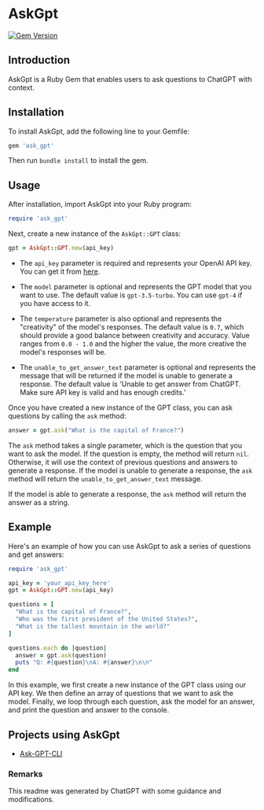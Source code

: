 # AskGpt

[![Gem Version](https://badge.fury.io/rb/ask_gpt.svg)](https://badge.fury.io/rb/ask_gpt)

## Introduction

AskGpt is a Ruby Gem that enables users to ask questions to ChatGPT with context.

## Installation

To install AskGpt, add the following line to your Gemfile:

```ruby
gem 'ask_gpt'
```

Then run `bundle install` to install the gem.

## Usage

After installation, import AskGpt into your Ruby program:

```ruby
require 'ask_gpt'
```

Next, create a new instance of the `AskGpt::GPT` class:

```ruby
gpt = AskGpt::GPT.new(api_key)
```

- The `api_key` parameter is required and represents your OpenAI API key. You can get it from [here](https://platform.openai.com/account/api-keys).

- The `model` parameter is optional and represents the GPT model that you want to use. The default value is `gpt-3.5-turbo`. You can use `gpt-4` if you have access to it.

- The `temperature` parameter is also optional and represents the "creativity" of the model's responses. The default value is `0.7`, which should provide a good balance between creativity and accuracy. Value ranges from `0.0 - 1.0` and the higher the value, the more creative the model's responses will be.

- The `unable_to_get_answer_text` parameter is optional and represents the message that will be returned if the model is unable to generate a response. The default value is 'Unable to get answer from ChatGPT. Make sure API key is valid and has enough credits.'

Once you have created a new instance of the GPT class, you can ask questions by calling the `ask` method:

```ruby
answer = gpt.ask("What is the capital of France?")
```

The `ask` method takes a single parameter, which is the question that you want to ask the model. If the question is empty, the method will return `nil`. Otherwise, it will use the context of previous questions and answers to generate a response. If the model is unable to generate a response, the `ask` method will return the `unable_to_get_answer_text` message.

If the model is able to generate a response, the `ask` method will return the answer as a string.

## Example

Here's an example of how you can use AskGpt to ask a series of questions and get answers:

```ruby
require 'ask_gpt'

api_key = 'your_api_key_here'
gpt = AskGpt::GPT.new(api_key)

questions = [
  "What is the capital of France?",
  "Who was the first president of the United States?",
  "What is the tallest mountain in the world?"
]

questions.each do |question|
  answer = gpt.ask(question)
  puts "Q: #{question}\nA: #{answer}\n\n"
end

```

In this example, we first create a new instance of the GPT class using our API key. We then define an array of questions that we want to ask the model. Finally, we loop through each question, ask the model for an answer, and print the question and answer to the console.

## Projects using AskGpt

- [Ask-GPT-CLI](https://github.com/Nuzair46/ask_gpt_cli)

### Remarks

This readme was generated by ChatGPT with some guidance and modifications.
